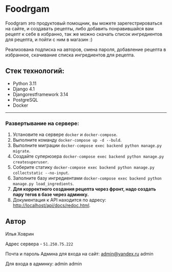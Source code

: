 # Foodrgam
Foodgram это продуктовый помощник, вы можете зарегестрироваться на сайте, и создавать рецепты, либо добавить понравившайся вам рецепт к себе в избранно, так же можно скачать список ингредиентов для рецепта, и пойти с ним в магазин :)

Реализована подписка на авторов, смена пароля, добавление рецепта в избранное, скачивание списка ингредиентов для рецепта.

## Стек технологий:
- Python 3.11
- Django 4.1
- Djangorestframework 3.14
- PostgreSQL 
- Docker

---

### Развертывание на сервере:

1. Установите на сервере `docker` и `docker-compose`.
2. Выполните команду `docker-compose up -d --buld`.
3. Выполните миграции `docker-compose exec backend python manage.py migrate`.
4. Создайте суперюзера `docker-compose exec backend python manage.py createsuperuser`.
5. Соберите статику `docker-compose exec backend python manage.py collectstatic --no-input`.
6. Заполните базу ингредиентами `docker-compose exec backend python manage.py load_ingredients`.
7. **Для корректного создания рецепта через фронт, надо создать пару тегов в базе через админку.**
8. Документация к API находится по адресу: <http://localhost/api/docs/redoc.html>.

## Автор

Илья Ховрин

Адрес сервера - `51.250.75.222`

Почта и пароль Админа для входа на сайт:
admin@yandex.ru admin

Для входа в админку:
admin admin